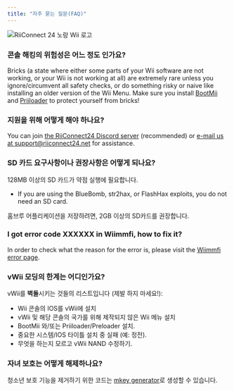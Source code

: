 ```yaml
---
title: "자주 묻는 질문(FAQ)"
---
```


![RiiConnect 24 노랑 Wii 로고](/images/Wii_Yellow_Gray.jpg)

### 콘솔 해킹의 위험성은 어느 정도 인가요?
Bricks (a state where either some parts of your Wii software are not working, or your Wii is not working at all) are extremely rare unless you ignore/circumvent all safety checks, or do something risky or naive like installing an older version of the Wii Menu. Make sure you install [BootMii](bootmii) and [Priiloader](priiloader) to protect yourself from bricks!

### 지원을 위해 어떻게 해야 하나요?
You can join [the RiiConnect24 Discord server](https://discord.gg/rc24) (recommended) or [e-mail us at support@riiconnect24.net](mailto:support@riiconnect24.net) for assistance.

### SD 카드 요구사항이나 권장사항은 어떻게 되나요?
128MB 이상의 SD 카드가 약점 실행에 필요합니다.

- If you are using the BlueBomb, str2hax, or FlashHax exploits, you do not need an SD card.

홈브루 어플리케이션을 저장하려면, 2GB 이상의 SD카드를 권장합니다.

### I got error code XXXXXX in Wiimmfi, how to fix it?
In order to check what the reason for the error is, please visit the [Wiimmfi error page](https://wiimmfi.de/error).

### vWii 모딩의 한계는 어디인가요?
vWii를 **벽돌**시키는 것들의 리스트입니다 (제발 하지 마세요!):
* Wii 콘솔의 IOS를 vWii에 설치
* vWii 및 해당 콘솔의 국가를 위해 제작되지 않은 Wii 메뉴 설치
* BootMii 와/또는 Priiloader/Preloader 설치.
* 중요한 시스템/IOS 타이틀 설치 중 실패 (예: 정전).
* 무엇을 하는지 모르고 vWii NAND 수정하기.

### 자녀 보호는 어떻게 해제하나요?
청소년 보호 기능을 제거하기 위한 코드는 [mkey generator](https://mkey.salthax.org)로 생성할 수 있습니다.
